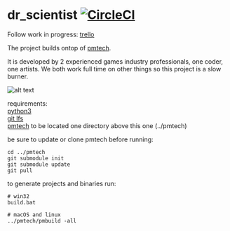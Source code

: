 # dr_scientist [![CircleCI](https://circleci.com/gh/polymonster/dr_scientist.svg?style=svg&circle-token=4947316ae6ba47bee765c79654982d990b1dc5be)](https://circleci.com/gh/polymonster/dr_scientist)

Follow work in progress: [trello](https://trello.com/b/MC3BGwCk/dr-scientist)

The project builds ontop of [pmtech](https://github.com/polymonster/pmtech.git). 

It is developed by 2 experienced games industry professionals, one coder, one artists. We both work full time on other things so this project is a slow burner.

![alt text](images/ds.png)

requirements:   
[python3](https://www.python.org/download/releases/3.0)  
[git lfs](https://git-lfs.github.com/)  
[pmtech](https://github.com/polymonster/pmtech.git) to be located one directory above this one (../pmtech)  

be sure to update or clone pmtech before running:
```
cd ../pmtech
git submodule init
git submodule update
git pull
```

to generate projects and binaries run:  
```
# win32
build.bat

# macOS and linux
../pmtech/pmbuild -all
```



